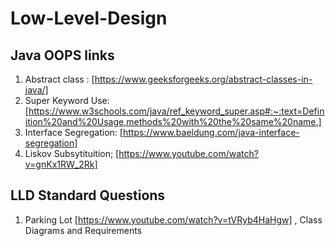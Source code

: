 # Low-Level-Design

## Java OOPS links 
1. Abstract class : [https://www.geeksforgeeks.org/abstract-classes-in-java/]
2. Super Keyword Use: [https://www.w3schools.com/java/ref_keyword_super.asp#:~:text=Definition%20and%20Usage,methods%20with%20the%20same%20name.]
3. Interface Segregation: [https://www.baeldung.com/java-interface-segregation]
4. Liskov Subsytituition; [https://www.youtube.com/watch?v=gnKx1RW_2Rk]


## LLD Standard Questions
1. Parking Lot [https://www.youtube.com/watch?v=tVRyb4HaHgw] , Class Diagrams and Requirements
